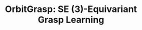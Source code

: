 ---
title: "OrbitGrasp: SE (3)-Equivariant Grasp Learning"
authors: "Boce Hu, Xupeng Zhu, Dian Wang, Zihao Dong, Haojie Huang, Chenghao Wang, Robin Walters, Robert Platt"
venue: "8th Annaul Conference on Robot Learning (CoRL)"
year: "2024"
status: "published"
arxiv: "https://arxiv.org/abs/2407.03531"
official_link: "https://openreview.net/forum?id=clqzoCrulY"
doi: "10.48550/arXiv.2407.03531"
volume: ""
number: ""
pages: ""
publisher: ""
month: "6"
address: ""
type: "conference"
school: ""
awards: ""
notes: ""
include_on_website: true
image: "boce24_CoRL.png"
links_to_code: "https://orbitgrasp.github.io"
links_to_video: ""
collection: publications
permalink: /publication/2024-6-Boce24_CoRL.html
---
